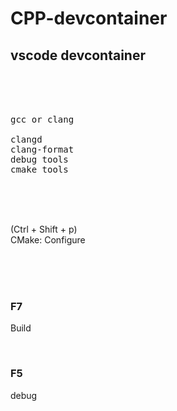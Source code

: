 # CPP-devcontainer

## vscode devcontainer

<br><br><br>

<pre>
gcc or clang

clangd
clang-format
debug tools
cmake tools
</pre>

<br><br><br>

(Ctrl + Shift + p)  
CMake: Configure

<br><br><br>

### F7

Build

<br>

### F5

debug

<br><br><br>
<br><br><br>
<br><br><br>
